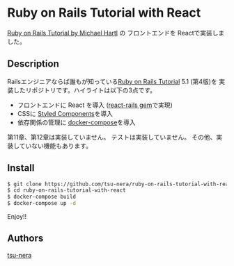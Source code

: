 Ruby on Rails Tutorial with React
===

[Ruby on Rails Tutorial by Michael Hartl](https://railstutorial.jp/) の フロントエンドを Reactで実装しました。

## Description

Railsエンジニアならば誰もが知っている[Ruby on Rails Tutorial](https://railstutorial.jp/) 5.1 (第4版)を
実装したリポジトリです。ハイライトは以下の3点です。

- フロントエンドに React を導入 ([react-rails gem](https://github.com/reactjs/react-rails)で実現)
- CSSに [Styled Components](https://github.com/styled-components/styled-components)を導入
- 依存関係の管理に [docker-compose](http://docs.docker.jp/compose/toc.html)を導入

第11章、第12章は実装していません。
テストは実装していません。
その他、実装していない機能もあります。

## Install

```bash
$ git clone https://github.com/tsu-nera/ruby-on-rails-tutorial-with-react.git
$ cd ruby-on-rails-tutorial-with-react
$ docker-compose build
$ docker-compose up -d
```

Enjoy!!

## Authors

[tsu-nera](https://twitter.com/tsu_nera)
